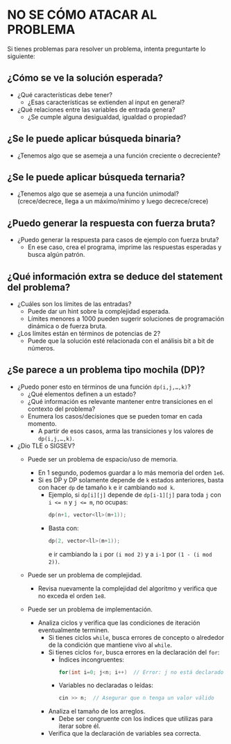 # NO SE CÓMO ATACAR AL PROBLEMA  

Si tienes problemas para resolver un problema, intenta preguntarte lo siguiente:  

## ¿Cómo se ve la solución esperada?
- ¿Qué características debe tener?
  - ¿Esas características se extienden al input en general?
- ¿Qué relaciones entre las variables de entrada genera?
  - ¿Se cumple alguna desigualdad, igualdad o propiedad?

## ¿Se le puede aplicar búsqueda binaria?
- ¿Tenemos algo que se asemeja a una función creciente o decreciente?
  
## ¿Se le puede aplicar búsqueda ternaria?
- ¿Tenemos algo que se asemeja a una función unimodal? (crece/decrece, llega a un máximo/mínimo y luego decrece/crece)

## ¿Puedo generar la respuesta con fuerza bruta?
- ¿Puedo generar la respuesta para casos de ejemplo con fuerza bruta?
  - En ese caso, crea el programa, imprime las respuestas esperadas y busca algún patrón.

## ¿Qué información extra se deduce del statement del problema?
- ¿Cuáles son los límites de las entradas?
  - Puede dar un hint sobre la complejidad esperada.
  - Límites menores a 1000 pueden sugerir soluciones de programación dinámica o de fuerza bruta.
- ¿Los límites están en términos de potencias de 2?
  - Puede que la solución esté relacionada con el análisis bit a bit de números.

## ¿Se parece a un problema tipo mochila (DP)?
- ¿Puedo poner esto en términos de una función `dp(i,j,…,k)`?
  - ¿Qué elementos definen a un estado?
  - ¿Qué información es relevante mantener entre transiciones en el contexto del problema?
  - Enumera los casos/decisiones que se pueden tomar en cada momento.
    - A partir de esos casos, arma las transiciones y los valores de `dp(i,j,…,k)`.
- ¿Dio TLE o SIGSEV?
  - Puede ser un problema de espacio/uso de memoria.
    - En 1 segundo, podemos guardar a lo más memoria del orden `1e6`.
    - Si es DP y DP solamente depende de `k` estados anteriores, basta con hacer `dp` de tamaño `k` e ir cambiando `mod k`.
      - Ejemplo, si `dp[i][j]` depende de `dp[i-1][j]` para toda `j` con `i <= n` y `j <= m`, no ocupas:
        ```cpp
        dp(n+1, vector<ll>(m+1));
        ```
      - Basta con:
        ```cpp
        dp(2, vector<ll>(m+1));
        ```
        e ir cambiando la `i` por `(i mod 2)` y a `i-1` por `(1 - (i mod 2))`.

  - Puede ser un problema de complejidad.
    - Revisa nuevamente la complejidad del algoritmo y verifica que no exceda el orden `1e8`.

  - Puede ser un problema de implementación.
    - Analiza ciclos y verifica que las condiciones de iteración eventualmente terminen.
      - Si tienes ciclos `while`, busca errores de concepto o alrededor de la condición que mantiene vivo al `while`.
      - Si tienes ciclos `for`, busca errores en la declaración del `for`:
        - Índices incongruentes:
          ```cpp
          for(int i=0; j<n; i++)  // Error: j no está declarado ni actualizado
          ```
        - Variables no declaradas o leídas:
          ```cpp
          cin >> n;  // Asegurar que n tenga un valor válido
          ```
      - Analiza el tamaño de los arreglos.
        - Debe ser congruente con los índices que utilizas para iterar sobre él.
      - Verifica que la declaración de variables sea correcta.
